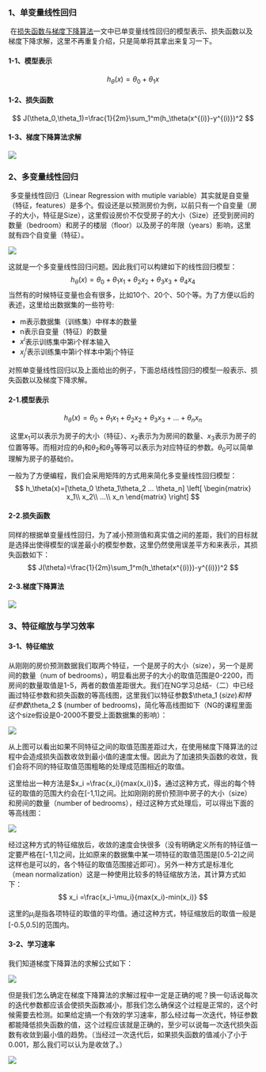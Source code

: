 ### 1、单变量线性回归

​	在[损失函数与梯度下降算法](<https://yearing1017.site/2019/05/31/%E6%8D%9F%E5%A4%B1%E5%87%BD%E6%95%B0%E4%B8%8E%E6%A2%AF%E5%BA%A6%E4%B8%8B%E9%99%8D%E7%AE%97%E6%B3%95/>)一文中已单变量线性回归的模型表示、损失函数以及梯度下降求解，这里不再重复介绍，只是简单将其拿出来复习一下。

#### 1-1、模型表示

$$
h_\theta(x) = \theta_0+\theta_1x
$$

#### 1-2、损失函数

$$
J(\theta_0,\theta_1)=\frac{1}{2m}\sum_1^m(h_\theta(x^{(i)}-y^{(i)})^2
$$

#### 1-3、梯度下降算法求解

![](https://blog-1258986886.cos.ap-beijing.myqcloud.com/%E6%9C%BA%E5%99%A8%E5%AD%A6%E4%B9%A0/2-1.jpg)

### 2、多变量线性回归

​	多变量线性回归（Linear Regression with mutiple variable）其实就是自变量（特征，features）是多个。假设还是以预测房价为例，以前只有一个自变量（房子的大小，特征是Size），这里假设房价不仅受房子的大小（Size）还受到房间的数量（bedroom）和房子的楼层（floor）以及房子的年限（years）影响，这里就有四个自变量（特征）。

![](https://blog-1258986886.cos.ap-beijing.myqcloud.com/%E6%9C%BA%E5%99%A8%E5%AD%A6%E4%B9%A0/2-2.png)

这就是一个多变量线性回归问题。因此我们可以构建如下的线性回归模型：
$$
h_\theta(x) = \theta_0+\theta_1x_1+\theta_2x_2+\theta_3x_3+\theta_4x_4
$$
当然有的时候特征变量也会有很多，比如10个、20个、50个等。为了方便以后的表述，这里给出数据集的一些符号:

- m表示数据集（训练集）中样本的数量
- n表示自变量（特征）的数量
- $x^i$表示训练集中第i个样本输入
- $x^i_j$表示训练集中第i个样本中第j个特征

对照单变量线性回归以及上面给出的例子，下面总结线性回归的模型一般表示、损失函数以及梯度下降求解。

#### 2-1.模型表示

$$
h_\theta(x) = \theta_0+\theta_1x_1+\theta_2x_2+\theta_3x_3+...+\theta_nx_n
$$

​	这里$x_1$可以表示为房子的大小（特征）、$x_2$表示为为房间的数量、$x_3$表示为房子的位置等等。而相对应的$\theta_1$和$\theta_2$和$\theta_3$等等可以表示为对应特征的参数。$\theta_0$可以简单理解为房子的基础价。

一般为了方便编程，我们会采用矩阵的方式用来简化多变量线性回归模型：
$$
h_\theta(x)=[\theta_0 \theta_1\theta_2 ... \theta_n] \left[
                                         \begin{matrix}
                                           x_1\\
                                           x_2\\
                                           ...\\
                                           x_n
                                          \end{matrix}
                                          \right]
$$


#### 2-2.损失函数

​	同样的根据单变量线性回归，为了减小预测值和真实值之间的差距，我们的目标就是选择出使得模型的误差最小的模型参数，这里仍然使用误差平方和来表示，其损失函数如下：
$$
J(\theta)=\frac{1}{2m}\sum_1^m(h_\theta(x^{(i)})-y^{(i)})^2
$$

#### 2-3.梯度下降算法

![](https://blog-1258986886.cos.ap-beijing.myqcloud.com/%E6%9C%BA%E5%99%A8%E5%AD%A6%E4%B9%A0/2-3.jpg)

### 3、特征缩放与学习效率

#### 3-1、特征缩放

从刚刚的房价预测数据我们取两个特征，一个是房子的大小（size），另一个是房间的数量（num of bedrooms），明显看出房子的大小的取值范围是0-2200，而房间的数量取值是1-5，两者的数值差距很大。我们在NG学习总结-（二）中已经画过特征参数和损失函数的等高线图，这里我们以特征参数$\theta_1 $(size) 和特征参数$\theta_2 $ (number of bedrooms)，简化等高线图如下（NG的课程里面这个size假设是0-2000不要受上面数据集的影响）：

![](https://blog-1258986886.cos.ap-beijing.myqcloud.com/%E6%9C%BA%E5%99%A8%E5%AD%A6%E4%B9%A0/2-4.png)

从上图可以看出如果不同特征之间的取值范围差距过大，在使用梯度下降算法的过程中会造成损失函数收敛到最小值的速度太慢。因此为了加速损失函数的收敛，我们会将不同的特征取值范围粗略的处理成范围相近的取值。

这里给出一种方法是$x_i =\frac{x_i}{max(x_i)} ​$，通过这种方式，得出的每个特征的取值的范围大约会在[-1,1]之间。比如刚刚的房价预测中房子的大小（size）和房间的数量（number of bedrooms），经过这种方式处理后，可以得出下面的等高线图：

![](https://blog-1258986886.cos.ap-beijing.myqcloud.com/%E6%9C%BA%E5%99%A8%E5%AD%A6%E4%B9%A0/2-5.png)

经过这种方式的特征缩放后，收敛的速度会快很多（没有明确定义所有的特征值一定要严格在[-1,1]之间，比如原来的数据集中某一项特征的取值范围是[0.5-2]之间这样也是可以的，各个特征的取值范围接近即可）。另外一种方式是标准化（mean normalization）这是一种使用比较多的特征缩放方法，其计算方式如下：
$$
x_i =\frac{x_i-\mu_i}{max(x_i)-min(x_i)} 
$$

这里的$\mu_i$是指各项特征的取值的平均值。通过这种方式，特征缩放后的取值一般是[-0.5,0.5]的范围内。

#### 3-2、学习速率

我们知道梯度下降算法的求解公式如下：

![](https://blog-1258986886.cos.ap-beijing.myqcloud.com/%E6%9C%BA%E5%99%A8%E5%AD%A6%E4%B9%A0/2-6.gif)

但是我们怎么确定在梯度下降算法的求解过程中一定是正确的呢？换一句话说每次的迭代参数都应该会使损失函数减小，那我们怎么确保这个过程是正常的，这个时候需要去检测。如果给定搞一个有效的学习速率，那么经过每一次迭代，特征参数都能降低损失函数的值，这个过程应该就是正确的，至少可以说每一次迭代损失函数有收敛到最小值的趋势。（当经过一次迭代后，如果损失函数的值减小了小于0.001，那么我们可以认为是收敛了。）

![](https://blog-1258986886.cos.ap-beijing.myqcloud.com/%E6%9C%BA%E5%99%A8%E5%AD%A6%E4%B9%A0/2-7.png)